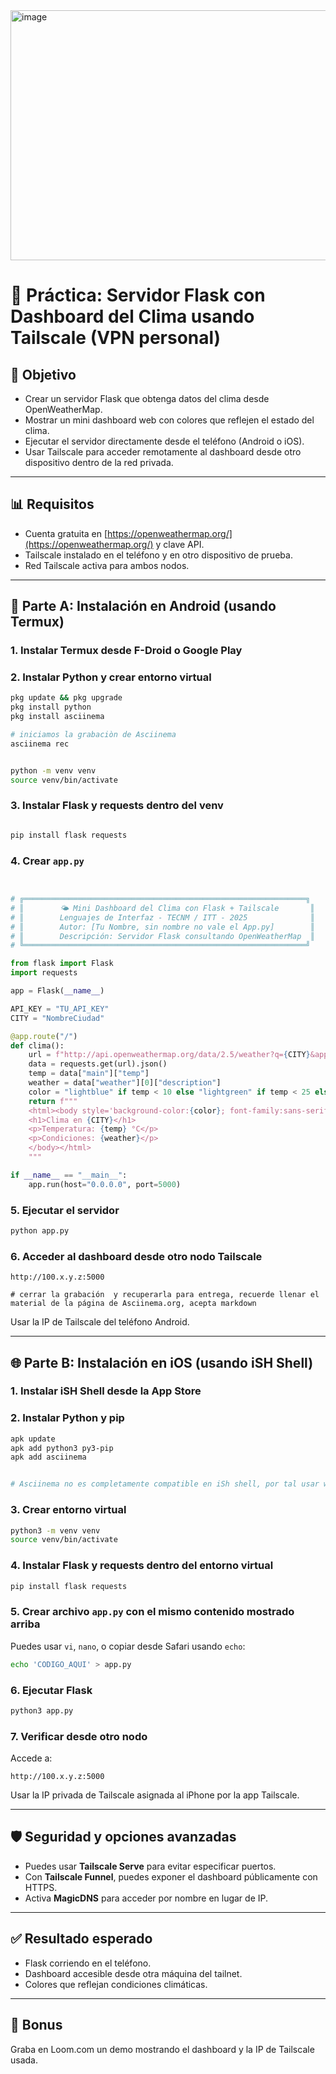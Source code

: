 <img width="640" height="400" alt="image" src="https://github.com/user-attachments/assets/b2745ef6-a1f9-4a59-91cb-3cd69fd612bf" />


# 📘 Práctica: Servidor Flask con Dashboard del Clima usando Tailscale (VPN personal)

## 🌟 Objetivo

* Crear un servidor Flask que obtenga datos del clima desde OpenWeatherMap.
* Mostrar un mini dashboard web con colores que reflejen el estado del clima.
* Ejecutar el servidor directamente desde el teléfono (Android o iOS).
* Usar Tailscale para acceder remotamente al dashboard desde otro dispositivo dentro de la red privada.

---

## 📊 Requisitos

* Cuenta gratuita en [https://openweathermap.org/](https://openweathermap.org/) y clave API.
* Tailscale instalado en el teléfono y en otro dispositivo de prueba.
* Red Tailscale activa para ambos nodos.

---

## 📱 Parte A: Instalación en Android (usando Termux)

### 1. Instalar Termux desde F-Droid o Google Play

### 2. Instalar Python y crear entorno virtual

```bash
pkg update && pkg upgrade
pkg install python
pkg install asciinema

# iniciamos la grabaciòn de Asciinema
asciinema rec


python -m venv venv
source venv/bin/activate
```

### 3. Instalar Flask y requests dentro del venv

```bash

pip install flask requests
```

### 4. Crear `app.py`

```python


# ╔═══════════════════════════════════════════════════════════════╗
# ║        🌤️ Mini Dashboard del Clima con Flask + Tailscale       ║
# ║        Lenguajes de Interfaz - TECNM / ITT - 2025              ║
# ║        Autor: [Tu Nombre, sin nombre no vale el App.py]        ║
# ║        Descripción: Servidor Flask consultando OpenWeatherMap  ║
# ╚═══════════════════════════════════════════════════════════════╝

from flask import Flask
import requests

app = Flask(__name__)

API_KEY = "TU_API_KEY"
CITY = "NombreCiudad"

@app.route("/")
def clima():
    url = f"http://api.openweathermap.org/data/2.5/weather?q={CITY}&appid={API_KEY}&units=metric"
    data = requests.get(url).json()
    temp = data["main"]["temp"]
    weather = data["weather"][0]["description"]
    color = "lightblue" if temp < 10 else "lightgreen" if temp < 25 else "salmon"
    return f"""
    <html><body style='background-color:{color}; font-family:sans-serif;'>
    <h1>Clima en {CITY}</h1>
    <p>Temperatura: {temp} °C</p>
    <p>Condiciones: {weather}</p>
    </body></html>
    """

if __name__ == "__main__":
    app.run(host="0.0.0.0", port=5000)


```

### 5. Ejecutar el servidor

```bash
python app.py
```

### 6. Acceder al dashboard desde otro nodo Tailscale

```plaintext
http://100.x.y.z:5000

# cerrar la grabación  y recuperarla para entrega, recuerde llenar el material de la página de Asciinema.org, acepta markdown
```

Usar la IP de Tailscale del teléfono Android.

---

## 🌐 Parte B: Instalación en iOS (usando iSH Shell)

### 1. Instalar iSH Shell desde la App Store

### 2. Instalar Python y pip

```sh
apk update
apk add python3 py3-pip
apk add asciinema


# Asciinema no es completamente compatible en iSh shell, por tal usar www.loom.com da 5 minutos para un tour de su soluciòn
```

### 3. Crear entorno virtual

```sh
python3 -m venv venv
source venv/bin/activate
```

### 4. Instalar Flask y requests dentro del entorno virtual

```sh
pip install flask requests
```

### 5. Crear archivo `app.py` con el mismo contenido mostrado arriba

Puedes usar `vi`, `nano`, o copiar desde Safari usando `echo`:

```sh
echo 'CODIGO_AQUI' > app.py
```

### 6. Ejecutar Flask

```sh
python3 app.py
```

### 7. Verificar desde otro nodo

Accede a:

```plaintext
http://100.x.y.z:5000
```

Usar la IP privada de Tailscale asignada al iPhone por la app Tailscale.

---

## 🛡️ Seguridad y opciones avanzadas

* Puedes usar **Tailscale Serve** para evitar especificar puertos.
* Con **Tailscale Funnel**, puedes exponer el dashboard públicamente con HTTPS.
* Activa **MagicDNS** para acceder por nombre en lugar de IP.

---

## ✅ Resultado esperado

* Flask corriendo en el teléfono.
* Dashboard accesible desde otra máquina del tailnet.
* Colores que reflejan condiciones climáticas.

---

## 🎥 Bonus

Graba en Loom.com un demo mostrando el dashboard y la IP de Tailscale usada.
